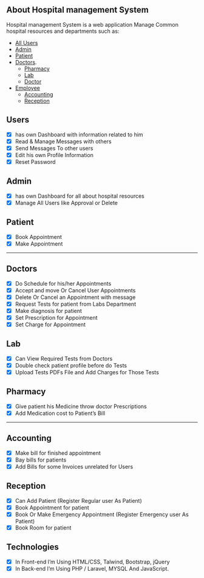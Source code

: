 ## About Hospital management System

Hospital management System is a web application Manage Common hospital resources and departments such as:

-   [All Users](#users)
-   [Admin](#admin)
-   [Patient](#patient)
-   [Doctors](#doctors).
    -   [Pharmacy](#pharmacy)
    -   [Lab](#lab)
    -   [Doctor](#doctor)
-   [Employee](#employee)
    -   [Accounting](#accounting)
    -   [Reception](#reception)

## Users

-   [x] has own Dashboard with information related to him
-   [x] Read & Manage Messages with others
-   [x] Send Messages To other users
-   [x] Edit his own Profile Information
-   [x] Reset Password

## Admin

-   [x] has own Dashboard for all about hospital resources
-   [x] Manage All Users like Approval or Delete

## Patient

-   [x] Book Appointment
-   [x] Make Appointment

---

## Doctors

-   [x] Do Schedule for his/her Appointments
-   [x] Accept and move Or Cancel User Appointments
-   [x] Delete Or Cancel an Appointment with message
-   [x] Request Tests for patient from Labs Department
-   [x] Make diagnosis for patient
-   [x] Set Prescription for Appointment
-   [x] Set Charge for Appointment

## Lab

-   [x] Can View Required Tests from Doctors
-   [x] Double check patient profile before do Tests
-   [x] Upload Tests PDFs File and Add Charges for Those Tests

## Pharmacy

-   [x] Give patient his Medicine throw doctor Prescriptions
-   [x] Add Medication cost to Patient’s Bill

---

## Accounting

-   [x] Make bill for finished appointment
-   [x] Bay bills for patients
-   [x] Add Bills for some Invoices unrelated for Users

## Reception

-   [x] Can Add Patient (Register Regular user As Patient)
-   [x] Book Appointment for patient
-   [x] Book Or Make Emergency Appointment (Register Emergency user As Patient)
-   [x] Book Room for patient

## Technologies

-   [x] In Front-end I’m Using HTML/CSS, Talwind, Bootstrap, jQuery
-   [x] In Back-end I’m Using PHP / Laravel, MYSQL And JavaScript.
